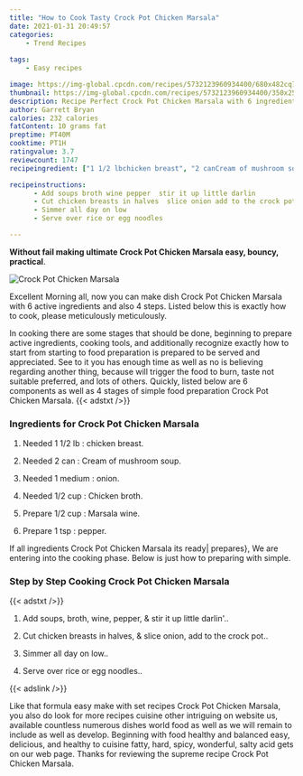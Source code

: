 ```yaml
---
title: "How to Cook Tasty Crock Pot Chicken Marsala"
date: 2021-01-31 20:49:57
categories:
    - Trend Recipes
    
tags:
    - Easy recipes

image: https://img-global.cpcdn.com/recipes/5732123960934400/680x482cq70/crock-pot-chicken-marsala-recipe-main-photo.jpg
thumbnail: https://img-global.cpcdn.com/recipes/5732123960934400/350x250cq70/crock-pot-chicken-marsala-recipe-main-photo.jpg
description: Recipe Perfect Crock Pot Chicken Marsala with 6 ingredients and 4 stages of easy cooking.
author: Garrett Bryan
calories: 232 calories
fatContent: 10 grams fat
preptime: PT40M
cooktime: PT1H
ratingvalue: 3.7
reviewcount: 1747
recipeingredient: ["1 1/2 lbchicken breast", "2 canCream of mushroom soup", "1 mediumonion", "1/2 cupChicken broth", "1/2 cupMarsala wine", "1 tsppepper"]

recipeinstructions: 
      - Add soups broth wine pepper  stir it up little darlin 
      - Cut chicken breasts in halves  slice onion add to the crock pot 
      - Simmer all day on low 
      - Serve over rice or egg noodles

---
```




**Without fail making ultimate Crock Pot Chicken Marsala easy, bouncy, practical**. 


![Crock Pot Chicken Marsala](https://img-global.cpcdn.com/recipes/5732123960934400/680x482cq70/crock-pot-chicken-marsala-recipe-main-photo.jpg "Crock Pot Chicken Marsala")




Excellent Morning all, now you can make dish Crock Pot Chicken Marsala with 6 active ingredients and also 4 steps. Listed below this is exactly how to cook, please meticulously meticulously.

In cooking there are some stages that should be done, beginning to prepare active ingredients, cooking tools, and additionally recognize exactly how to start from starting to food preparation is prepared to be served and appreciated. See to it you has enough time as well as no is believing regarding another thing, because will trigger the food to burn, taste not suitable preferred, and lots of others. Quickly, listed below are 6 components as well as 4 stages of simple food preparation Crock Pot Chicken Marsala.
{{< adstxt />}}

### Ingredients for Crock Pot Chicken Marsala


1. Needed 1 1/2 lb : chicken breast.

1. Needed 2 can : Cream of mushroom soup.

1. Needed 1 medium : onion.

1. Needed 1/2 cup : Chicken broth.

1. Prepare 1/2 cup : Marsala wine.

1. Prepare 1 tsp : pepper.



If all ingredients Crock Pot Chicken Marsala its ready| prepares}, We are entering into the cooking phase. Below is just how to preparing with simple.

### Step by Step Cooking Crock Pot Chicken Marsala

{{< adstxt />}}


1. Add soups, broth, wine, pepper, &amp; stir it up little darlin&#39;..



1. Cut chicken breasts in halves, &amp; slice onion, add to the crock pot..



1. Simmer all day on low..



1. Serve over rice or egg noodles..





{{< adslink />}}

Like that formula easy make with set recipes Crock Pot Chicken Marsala, you also do look for more recipes cuisine other intriguing on website us, available countless numerous dishes world food as well as we will remain to include as well as develop. Beginning with food healthy and balanced easy, delicious, and healthy to cuisine fatty, hard, spicy, wonderful, salty acid gets on our web page. Thanks for reviewing the supreme recipe Crock Pot Chicken Marsala.
